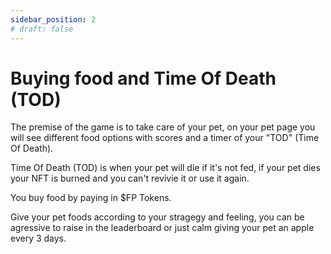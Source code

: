 ```yaml
---
sidebar_position: 2
# draft: false
---
```


# Buying food and Time Of Death (TOD)

The premise of the game is to take care of your pet, on your pet page you will see different food options with scores and a timer of your "TOD" (Time Of Death). 

Time Of Death (TOD) is when your pet will die if it's not fed, if your pet dies your NFT is burned and you can't revivie it or use it again.

You buy food by paying in $FP Tokens.

Give your pet foods according to your stragegy and feeling, you can be agressive to raise in the leaderboard or just calm giving your pet an apple every 3 days.